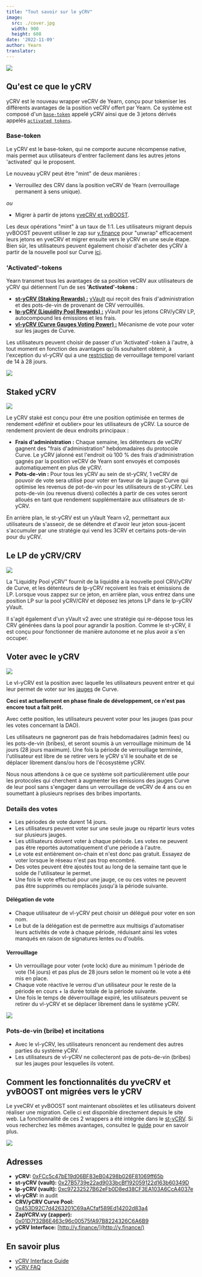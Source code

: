 ```yaml
---
title: "Tout savoir sur le yCRV"
image:
  src: ./cover.jpg
  width: 900
  height: 608
date: '2022-11-09'
author: Yearn
translator:
---
```


![](image1.jpg?w=424&h=218)

## Qu'est ce que le yCRV

yCRV est le nouveau wrapper veCRV de Yearn, conçu pour tokeniser les différents avantages de la position veCRV offert par Yearn. Ce système est composé d'un [`base-token`](https://docs.yearn.finance/getting-started/products/ycrv/overview#base-token) appelé yCRV ainsi que de 3 jetons dérivés appelés [`activated tokens`](https://docs.yearn.finance/getting-started/products/ycrv/overview#activated-tokens).

### Base-token

Le yCRV est le base-token, qui ne comporte aucune récompense native, mais permet aux utilisateurs d'entrer facilement dans les autres jetons 'activated' qui le proposent.

Le nouveau yCRV peut être "mint" de deux manières :

- Verrouillez des CRV dans la position veCRV de Yearn (verrouillage permanent à sens unique).

*ou*

- Migrer à partir de jetons [yveCRV et yvBOOST](#comment-les-fonctionnalités-du-yveCRV-et-yvBOOST-ont-migrées-vers-le-yCRV).

Les deux opérations "mint" à un taux de 1:1. Les utilisateurs migrant depuis yvBOOST peuvent utiliser le zap sur [y.finance](https://y.finance/) pour "unwrap" efficacement leurs jetons en yveCRV et migrer ensuite vers le yCRV en une seule étape. Bien sûr, les utilisateurs peuvent également choisir d'acheter des yCRV à partir de la nouvelle pool sur Curve [ici](https://curve.fi/factory/192).

### 'Activated'-tokens

Yearn transmet tous les avantages de sa position veCRV aux utilisateurs de yCRV qui détiennent l'un de ses **'Activated'-tokens :**

- [**st-yCRV (Staking Rewards) :**](https://docs.yearn.finance/getting-started/products/ycrv/overview#staked-ycrv) [yVault](https://medium.com/iearn/yearn-finance-explained-what-are-vaults-and-strategies-96970560432) qui reçoit des frais d'administration et des pots-de-vin de provenant de CRV verrouillés.
- [**lp-yCRV (Liquidity Pool Rewards) :**](https://docs.yearn.finance/getting-started/products/ycrv/overview#lpd-ycrvcrv) yVault pour les jetons CRV/yCRV LP, autocompound les émissions et les frais.
- [**vl-yCRV (Curve Gauges Voting Power) :**](https://docs.yearn.finance/getting-started/products/ycrv/overview#voting-with-ycrv) Mécanisme de vote pour voter sur les jauges de Curve.

Les utilisateurs peuvent choisir de passer d'un 'Activated'-token à l'autre, à tout moment en fonction des avantages qu'ils souhaitent obtenir, à l'exception du vl-yCRV qui a une [restriction](https://docs.yearn.finance/getting-started/products/ycrv/overview#voting-with-ycrv) de verrouillage temporel variant de 14 à 28 jours.

![](image2.jpg?w=900&h=506)

## Staked yCRV

![](image3.jpg?w=499&h=199)

Le yCRV staké est conçu pour être une position optimisée en termes de rendement «définir et oublier» pour les utilisateurs de yCRV. La source de rendement provient de deux endroits principaux :

- **Frais d'administration :** Chaque semaine, les détenteurs de veCRV gagnent des "frais d'administration" hebdomadaires du protocole Curve. Le yCRV jalonné est l'endroit où 100 % des frais d'administration gagnés par la position veCRV de Yearn sont envoyés et composés automatiquement en plus de yCRV.
- **Pots-de-vin :** Pour tous les yCRV au sein de st-yCRV, 1 veCRV de pouvoir de vote sera utilisé pour voter en faveur de la jauge Curve qui optimise les revenus de pot-de-vin pour les utilisateurs de st-yCRV. Les pots-de-vin (ou revenus divers) collectés à partir de ces votes seront alloués en tant que rendement supplémentaire aux utilisateurs de st-yCRV.

En arrière plan, le st-yCRV est un yVault Yearn v2, permettant aux utilisateurs de s'asseoir, de se détendre et d'avoir leur jeton sous-jacent s'accumuler par une stratégie qui vend les 3CRV et certains pots-de-vin pour du yCRV.

## Le LP de yCRV/CRV

![](image4.jpg?w=463&h=201)

La "Liquidity Pool yCRV" fournit de la liquidité a la nouvelle pool CRV/yCRV de Curve, et les détenteurs de lp-yCRV reçoivent les frais et émissions de LP. Lorsque vous zappez sur ce jeton, en arrière plan, vous entrez dans une position LP sur la pool yCRV/CRV et déposez les jetons LP dans le lp-yCRV yVault.

Il s'agit également d'un yVault v2 avec une stratégie qui re-dépose tous les CRV générées dans la pool pour agrandir la position. Comme le st-yCRV, il est conçu pour fonctionner de manière autonome et ne plus avoir a s'en occuper.

## Voter avec le yCRV

![](image5.jpg?w=513&h=207)

Le vl-yCRV est la position avec laquelle les utilisateurs peuvent entrer et qui leur permet de voter sur les [jauges](https://resources.curve.fi/reward-gauges/understanding-gauges) de Curve.

**Ceci est actuellement en phase finale de développement, ce n'est pas encore tout a fait prêt.**

Avec cette position, les utilisateurs peuvent voter pour les jauges (pas pour les votes concernant la DAO).

Les utilisateurs  ne gagneront pas de frais hebdomadaires (admin fees) ou les pots-de-vin (bribes), et seront soumis à un verrouillage minimum de 14 jours (28 jours maximum). Une fois la période de verrouillage terminée, l'utilisateur est libre de se retirer vers le yCRV s'il le souhaite et de se déplacer librement dans/ou hors de l'écosystème yCRV.

Nous nous attendons à ce que ce système soit particulièrement utile pour les protocoles qui cherchent à augmenter les émissions des jauges Curve de leur pool sans s'engager dans un verrouillage de veCRV de 4 ans ou en soumettant à plusieurs reprises des bribes importants.

### Details des votes

- Les périodes de vote durent 14 jours.
- Les utilisateurs peuvent voter sur une seule jauge ou répartir leurs votes sur plusieurs jauges.
- Les utilisateurs doivent voter à chaque période. Les votes ne peuvent pas être reportés automatiquement d'une période à l'autre.
- Le vote est entièrement on-chain et n'est donc pas gratuit. Essayez de voter lorsque le réseau n'est pas trop encombré.
- Des votes peuvent être ajoutés tout au long de la semaine tant que le solde de l'utilisateur le permet.
- Une fois le vote effectué pour une jauge, ce ou ces votes ne peuvent pas être supprimés ou remplacés jusqu'à la période suivante.

#### Délégation de vote

- Chaque utilisateur de vl-yCRV peut choisir un délégué pour voter en son nom.
- Le but de la délégation est de permettre aux multisigs d'automatiser leurs activités de vote à chaque période, réduisant ainsi les votes manqués en raison de signatures lentes ou d'oublis.

#### Verrouillage

- Un verrouillage pour voter (vote lock) dure au minimum 1 période de vote (14 jours) et pas plus de 28 jours selon le moment où le vote a été mis en place.
- Chaque vote réactive le verrou d'un utilisateur pour le reste de la période en cours + la durée totale de la période suivante.
- Une fois le temps de déverrouillage expiré, les utilisateurs peuvent se retirer du vl-yCRV et se déplacer librement dans le système yCRV.

![](image6.jpg?w=900&h=367)

### Pots-de-vin (bribe) et incitations

- Avec le vl-yCRV, les utilisateurs renoncent au rendement des autres parties du système yCRV.
- Les utilisateurs de vl-yCRV ne collecteront pas de pots-de-vin (bribes) sur les jauges pour lesquelles ils votent.

## Comment les fonctionnalités du yveCRV et yvBOOST ont migrées vers le yCRV

Le yveCRV et yvBOOST sont maintenant obsolètes et les utilisateurs doivent réaliser une migration. Celle ci est disponible directement depuis le site web. La fonctionnalité de ces 2 wrappers a été intégrée dans le [st-yCRV](#staked-ycrv). Si vous recherchez les mêmes avantages, consultez le [guide](https://docs.yearn.finance/getting-started/products/ycrv/guide#how-to-migrate-from-yvecrv-andor-yvboost) pour en savoir plus.

![](image7.jpg?w=900&h=450)

## Adresses

- **yCRV:** [0xFCc5c47bE19d06BF83eB04298b026F81069ff65b](https://etherscan.io/token/0xFCc5c47bE19d06BF83eB04298b026F81069ff65b)
- **st-yCRV (vault):** [0x27B5739e22ad9033bcBf192059122d163b60349D](https://etherscan.io/token/0x27B5739e22ad9033bcBf192059122d163b60349D)
- **lp-yCRV (vault):** [0xc97232527B62eFb0D8ed38CF3EA103A6CcA4037e](https://etherscan.io/token/0xc97232527B62eFb0D8ed38CF3EA103A6CcA4037e)
- **vl-yCRV:** in audit
- **CRV/yCRV Curve Pool:** [0x453D92C7d4263201C69aACfaf589Ed14202d83a4](https://etherscan.io/token/0x453D92C7d4263201C69aACfaf589Ed14202d83a4)
- **ZapYCRV.vy (zapper):** [0x01D7f32B6E463c96c00575fA97B8224326C6A6B9](https://etherscan.io/token/0x01D7f32B6E463c96c00575fA97B8224326C6A6B9)
- **yCRV Interface:** [http://y.finance/](http://y.finance/)

## En savoir plus

- [yCRV Interface Guide](https://docs.yearn.finance/getting-started/products/ycrv/guide)
- [yCRV FAQ](https://docs.yearn.finance/getting-started/products/ycrv/faq)

